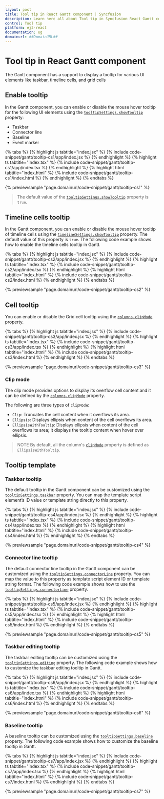 ```yaml
---
layout: post
title: Tool tip in React Gantt component | Syncfusion
description: Learn here all about Tool tip in Syncfusion React Gantt component of Syncfusion Essential JS 2 and more.
control: Tool tip 
platform: ej2-react
documentation: ug
domainurl: ##DomainURL##
---
```


# Tool tip in React Gantt component

The Gantt component has a support to display a tooltip for various UI elements like taskbar, timeline cells, and grid cells

## Enable tooltip

In the Gantt component, you can enable or disable the mouse hover tooltip for the following UI elements using the [`tooltipSettings.showTooltip`](https://ej2.syncfusion.com/react/documentation/api/gantt/tooltipSettings/#showtooltip) property:

* Taskbar
* Connector line
* Baseline
* Event marker

{% tabs %}
{% highlight js tabtitle="index.jsx" %}
{% include code-snippet/gantt/tooltip-cs1/app/index.jsx %}
{% endhighlight %}
{% highlight ts tabtitle="index.tsx" %}
{% include code-snippet/gantt/tooltip-cs1/app/index.tsx %}
{% endhighlight %}
{% highlight html tabtitle="index.html" %}
{% include code-snippet/gantt/tooltip-cs1/index.html %}
{% endhighlight %}
{% endtabs %}
        
{% previewsample "page.domainurl/code-snippet/gantt/tooltip-cs1" %}

> The default value of the [`tooltipSettings.showTooltip`](https://ej2.syncfusion.com/react/documentation/api/gantt/tooltipSettings/#showtooltip) property is `true`.

## Timeline cells tooltip

In the Gantt component, you can enable or disable the mouse hover tooltip of timeline cells using the [`timelineSettings.showTooltip`](https://ej2.syncfusion.com/react/documentation/api/gantt/timelineSettings/#showtooltip) property. The default value of this property is `true`. The following code example shows how to enable the timeline cells tooltip in Gantt.

{% tabs %}
{% highlight js tabtitle="index.jsx" %}
{% include code-snippet/gantt/tooltip-cs2/app/index.jsx %}
{% endhighlight %}
{% highlight ts tabtitle="index.tsx" %}
{% include code-snippet/gantt/tooltip-cs2/app/index.tsx %}
{% endhighlight %}
{% highlight html tabtitle="index.html" %}
{% include code-snippet/gantt/tooltip-cs2/index.html %}
{% endhighlight %}
{% endtabs %}
        
{% previewsample "page.domainurl/code-snippet/gantt/tooltip-cs2" %}

## Cell tooltip

You can enable or disable the Grid cell tooltip using the [`columns.clipMode`](https://ej2.syncfusion.com/react/documentation/api/gantt/column/#clipmode) property.

{% tabs %}
{% highlight js tabtitle="index.jsx" %}
{% include code-snippet/gantt/tooltip-cs3/app/index.jsx %}
{% endhighlight %}
{% highlight ts tabtitle="index.tsx" %}
{% include code-snippet/gantt/tooltip-cs3/app/index.tsx %}
{% endhighlight %}
{% highlight html tabtitle="index.html" %}
{% include code-snippet/gantt/tooltip-cs3/index.html %}
{% endhighlight %}
{% endtabs %}
        
{% previewsample "page.domainurl/code-snippet/gantt/tooltip-cs3" %}

### Clip mode

The clip mode provides options to display its overflow cell content and it can be defined by the [`columns.clipMode`](https://ej2.syncfusion.com/react/documentation/api/gantt/column/#clipmode) property.

The following are three types of `clipMode`:

* `Clip`: Truncates the cell content when it overflows its area.
* `Ellipsis`: Displays ellipsis when content of the cell overflows its area.
* `EllipsisWithTooltip`: Displays ellipsis when content of the cell overflows its area; it displays the tooltip content when hover over ellipsis.

> NOTE
> By default, all the column's [`clipMode`](https://ej2.syncfusion.com/react/documentation/api/gantt/column/#clipmode) property is defined as `EllipsisWithTooltip`.

## Tooltip template

### Taskbar tooltip

The default tooltip in the Gantt component can be customized using the [`tooltipSettings.taskbar`](https://ej2.syncfusion.com/react/documentation/api/gantt/tooltipSettings/#taskbar) property. You can map the template script element’s ID value or template string directly to this property.

{% tabs %}
{% highlight js tabtitle="index.jsx" %}
{% include code-snippet/gantt/tooltip-cs4/app/index.jsx %}
{% endhighlight %}
{% highlight ts tabtitle="index.tsx" %}
{% include code-snippet/gantt/tooltip-cs4/app/index.tsx %}
{% endhighlight %}
{% highlight html tabtitle="index.html" %}
{% include code-snippet/gantt/tooltip-cs4/index.html %}
{% endhighlight %}
{% endtabs %}
        
{% previewsample "page.domainurl/code-snippet/gantt/tooltip-cs4" %}

### Connector line tooltip

The default connector line tooltip in the Gantt component can be customized using the [`tooltipSettings.connectorLine`](https://ej2.syncfusion.com/react/documentation/api/gantt/tooltipSettings/#connectorline) property. You can map the value to this property as template script element ID or template string format. The following code example shows how to use the [`tooltipSettings.connectorLine`](https://ej2.syncfusion.com/react/documentation/api/gantt/tooltipSettings/#connectorline) property.

{% tabs %}
{% highlight js tabtitle="index.jsx" %}
{% include code-snippet/gantt/tooltip-cs5/app/index.jsx %}
{% endhighlight %}
{% highlight ts tabtitle="index.tsx" %}
{% include code-snippet/gantt/tooltip-cs5/app/index.tsx %}
{% endhighlight %}
{% highlight html tabtitle="index.html" %}
{% include code-snippet/gantt/tooltip-cs5/index.html %}
{% endhighlight %}
{% endtabs %}
        
{% previewsample "page.domainurl/code-snippet/gantt/tooltip-cs5" %}

### Taskbar editing tooltip

The taskbar editing tooltip can be customized using the [`tooltipSettings.editing`](https://ej2.syncfusion.com/react/documentation/api/gantt/tooltipSettings/#editing) property. The following code example shows how to customize the taskbar editing tooltip in Gantt.

{% tabs %}
{% highlight js tabtitle="index.jsx" %}
{% include code-snippet/gantt/tooltip-cs6/app/index.jsx %}
{% endhighlight %}
{% highlight ts tabtitle="index.tsx" %}
{% include code-snippet/gantt/tooltip-cs6/app/index.tsx %}
{% endhighlight %}
{% highlight html tabtitle="index.html" %}
{% include code-snippet/gantt/tooltip-cs6/index.html %}
{% endhighlight %}
{% endtabs %}
        
{% previewsample "page.domainurl/code-snippet/gantt/tooltip-cs6" %}

### Baseline tooltip

A baseline tooltip can be customized using the [`tooltipSettings.baseline`](https://ej2.syncfusion.com/react/documentation/api/gantt/tooltipSettings/#baseline) property. The following code example shows how to customize the baseline tooltip in Gantt.

{% tabs %}
{% highlight js tabtitle="index.jsx" %}
{% include code-snippet/gantt/tooltip-cs7/app/index.jsx %}
{% endhighlight %}
{% highlight ts tabtitle="index.tsx" %}
{% include code-snippet/gantt/tooltip-cs7/app/index.tsx %}
{% endhighlight %}
{% highlight html tabtitle="index.html" %}
{% include code-snippet/gantt/tooltip-cs7/index.html %}
{% endhighlight %}
{% endtabs %}
        
{% previewsample "page.domainurl/code-snippet/gantt/tooltip-cs7" %}